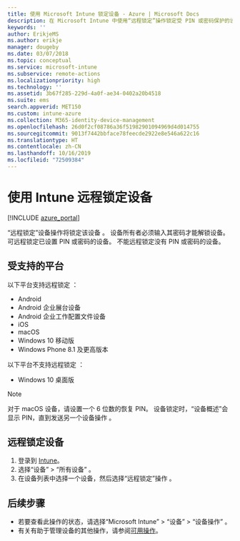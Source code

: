 ```yaml
---
title: 使用 Microsoft Intune 锁定设备 - Azure | Microsoft Docs
description: 在 Microsoft Intune 中使用“远程锁定”操作锁定受 PIN 或密码保护的设备。
keywords: ''
author: ErikjeMS
ms.author: erikje
manager: dougeby
ms.date: 03/07/2018
ms.topic: conceptual
ms.service: microsoft-intune
ms.subservice: remote-actions
ms.localizationpriority: high
ms.technology: ''
ms.assetid: 3b67f285-229d-4a0f-ae34-0402a20b4518
ms.suite: ems
search.appverid: MET150
ms.custom: intune-azure
ms.collection: M365-identity-device-management
ms.openlocfilehash: 26d0f2cf08786a36f51982901094969d4d014755
ms.sourcegitcommit: 9013f7442bbface78feecde2922e8e546a622c16
ms.translationtype: HT
ms.contentlocale: zh-CN
ms.lasthandoff: 10/16/2019
ms.locfileid: "72509384"
---
```

# <a name="remotely-lock-devices-with-intune"></a>使用 Intune 远程锁定设备

[!INCLUDE [azure_portal](../includes/azure_portal.md)]

“远程锁定”设备操作将锁定该设备  。 设备所有者必须输入其密码才能解锁设备。 可远程锁定已设置 PIN 或密码的设备。 不能远程锁定没有 PIN 或密码的设备。

## <a name="supported-platforms"></a>受支持的平台

以下平台支持远程锁定  ：

- Android
- Android 企业展台设备
- Android 企业工作配置文件设备
- iOS
- macOS
- Windows 10 移动版
- Windows Phone 8.1 及更高版本

以下平台不支持远程锁定  ：
- Windows 10 桌面版

> [!NOTE]
> 对于 macOS 设备，请设置一个 6 位数的恢复 PIN。 设备锁定时，“设备概述”会显示 PIN，直到发送另一个设备操作  。

## <a name="remote-lock-a-device"></a>远程锁定设备

1. 登录到 [Intune](https://go.microsoft.com/fwlink/?linkid=2090973)。
3. 选择“设备” > “所有设备”   。
4. 在设备列表中选择一个设备，然后选择“远程锁定”操作  。

## <a name="next-steps"></a>后续步骤

- 若要查看此操作的状态，请选择“Microsoft Intune” > “设备” > “设备操作”    。 
- 有关有助于管理设备的其他操作，请参阅[可用操作](device-management.md)。
